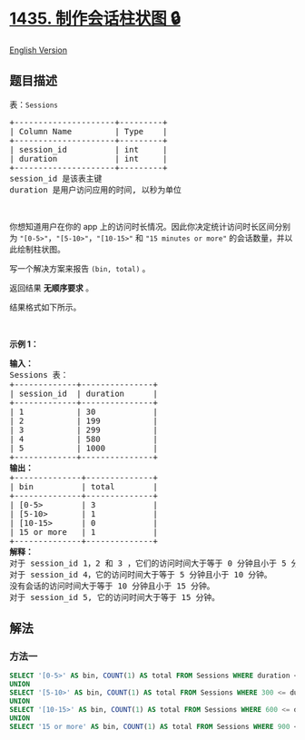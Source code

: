 # [1435. 制作会话柱状图 🔒](https://leetcode.cn/problems/create-a-session-bar-chart)

[English Version](/solution/1400-1499/1435.Create%20a%20Session%20Bar%20Chart/README_EN.md)

<!-- tags:数据库 -->

## 题目描述

<!-- 这里写题目描述 -->

<p>表：<code>Sessions</code></p>

<pre>
+---------------------+---------+
| Column Name         | Type    |
+---------------------+---------+
| session_id          | int     |
| duration            | int     |
+---------------------+---------+
session_id 是该表主键
duration 是用户访问应用的时间, 以秒为单位
</pre>

<p>&nbsp;</p>

<p>你想知道用户在你的 app 上的访问时长情况。因此你决定统计访问时长区间分别为 <code>"[0-5&gt;"</code>，<code>"[5-10&gt;"</code>，<code>"[10-15&gt;"</code>&nbsp;和&nbsp;<code>"15&nbsp;minutes&nbsp;or more"</code>&nbsp;的会话数量，并以此绘制柱状图。</p>

<p>写一个解决方案来报告 <code>(bin, total)</code> 。</p>

<p>返回结果 <strong>无顺序要求</strong> 。</p>

<p>结果格式如下所示。</p>

<p>&nbsp;</p>

<p><strong>示例 1：</strong></p>

<pre>
<strong>输入：</strong>
Sessions 表：
+-------------+---------------+
| session_id  | duration      |
+-------------+---------------+
| 1           | 30            |
| 2           | 199           |
| 3           | 299           |
| 4           | 580           |
| 5           | 1000          |
+-------------+---------------+
<strong>输出：</strong>
+--------------+--------------+
| bin          | total        |
+--------------+--------------+
| [0-5&gt;        | 3            |
| [5-10&gt;       | 1            |
| [10-15&gt;      | 0            |
| 15 or more   | 1            |
+--------------+--------------+
<strong>解释：</strong>
对于 session_id 1，2 和 3 ，它们的访问时间大于等于 0 分钟且小于 5 分钟。
对于 session_id 4，它的访问时间大于等于 5 分钟且小于 10 分钟。
没有会话的访问时间大于等于 10 分钟且小于 15 分钟。
对于 session_id 5, 它的访问时间大于等于 15 分钟。
</pre>

## 解法

### 方法一

<!-- tabs:start -->

```sql
SELECT '[0-5>' AS bin, COUNT(1) AS total FROM Sessions WHERE duration < 300
UNION
SELECT '[5-10>' AS bin, COUNT(1) AS total FROM Sessions WHERE 300 <= duration AND duration < 600
UNION
SELECT '[10-15>' AS bin, COUNT(1) AS total FROM Sessions WHERE 600 <= duration AND duration < 900
UNION
SELECT '15 or more' AS bin, COUNT(1) AS total FROM Sessions WHERE 900 <= duration;
```

<!-- tabs:end -->

<!-- end -->
